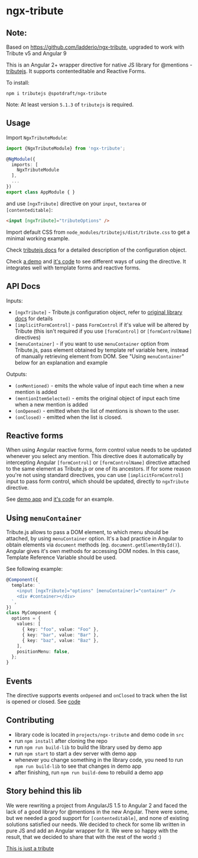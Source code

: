 # ngx-tribute

## Note:

Based on https://github.com/ladderio/ngx-tribute, upgraded to work with Tribute v5 and Angular 9

This is an Angular 2+ wrapper directive for native JS library for @mentions - [tributejs](https://github.com/zurb/tribute).
It supports contenteditable and Reactive Forms.

To install:

```
npm i tributejs @spotdraft/ngx-tribute
```

Note: At least version `5.1.3` of `tributejs` is required.

## Usage

Import `NgxTributeModule`:

```typescript
import {NgxTributeModule} from 'ngx-tribute';

@NgModule({
  imports: [
    NgxTributeModule
  ],
  ...
})
export class AppModule { }
```

and use `[ngxTribute]` directive on your `input`, `textarea` or `[contenteditable]`:

```html
<input [ngxTribute]="tributeOptions" />
```

Import default CSS from `node_modules/tributejs/dist/tribute.css` to get a minimal working example.

Check [tributejs docs](https://github.com/zurb/tribute#a-collection) for a detailed description of the configuration object.

Check [a demo](https://ladderio.github.io/ngx-tribute/) and [it's code](https://github.com/SpotDraft/ngx-tribute/blob/master/src/app/app.component.ts)
to see different ways of using the directive. It integrates well with template forms and reactive forms.

## API Docs

Inputs:

- `[ngxTribute]` - Tribute.js configuration object, refer to [original library docs](https://github.com/zurb/tribute#a-collection) for details
- `[implicitFormControl]` - pass `FormControl` if it's value will be altered by Tribute
  (this isn't required if you use `[formControl]` or `[formControlName]` directives)
- `[menuContainer]` - if you want to use `menuContainer` option from Tribute.js, pass element obtained
  by template ref variable here, instead of manually retrieving element from DOM. See "Using `menuContainer`"
  below for an explanation and example

Outputs:

- `(onMentioned)` - emits the whole value of input each time when a new mention is added
- `(mentionItemSelected)` - emits the original object of input each time when a new mention is added
- `(onOpened)` - emitted when the list of mentions is shown to the user.
- `(onClosed)` - emitted when the list is closed.

## Reactive forms

When using Angular reactive forms, form control value needs to be updated whenever you select any mention.
This directive does it automatically by intercepting Angular `[formControl]` or `[formControlName]`
directive attached to the same element as Tribute.js or one of its ancestors.
If for some reason you're not using standard directives, you can use `[implicitFormControl]`
input to pass form control, which should be updated, directly to `ngxTribute` directive.

See [demo app](https://ladderio.github.io/ngx-tribute/) and [it's code](https://github.com/SpotDraft/ngx-tribute/blob/master/src/app/app.component.ts) for an example.

## Using `menuContainer`

Tribute.js allows to pass a DOM element, to which menu should be attached, by using `menuContainer` option.
It's a bad practice in Angular to obtain elements via `document` methods (eg. `document.getElementById()`).
Angular gives it's own methods for accessing DOM nodes. In this case, Template Reference Variable should be used.

See following example:

```typescript
@Component({
  template: `
    <input [ngxTribute]="options" [menuContainer]="container" />
    <div #container></div>
  `,
})
class MyComponent {
  options = {
    values: [
      { key: "foo", value: "Foo" },
      { key: "bar", value: "Bar" },
      { key: "baz", value: "Baz" },
    ],
    positionMenu: false,
  };
}
```

## Events

The directive supports events `onOpened` and `onClosed` to track when the list is opened or closed. See [code](https://github.com/SpotDraft/ngx-tribute/blob/master/src/app/app.component.ts#L28)

## Contributing

- library code is located in `projects/ngx-tribute` and demo code in `src`
- run `npm install` after cloning the repo
- run `npm run build-lib` to build the library used by demo app
- run `npm start` to start a dev server with demo app
- whenever you change something in the library code, you need to run `npm run build-lib` to see that changes in demo app
- after finishing, run `npm run build-demo` to rebuild a demo app

## Story behind this lib

We were rewriting a project from AngularJS 1.5 to Angular 2 and faced the lack of a good library for @mentions in the new Angular.
There were some, but we needed a good support for `[contenteditable]`, and none of existing solutions satisfied our needs.
We decided to check for some lib written in pure JS and add an Angular wrapper for it.
We were so happy with the result, that we decided to share that with the rest of the world :)

[This is just a tribute](https://www.youtube.com/watch?v=_lK4cX5xGiQ)
